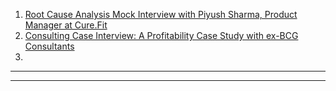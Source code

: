 1. [Root Cause Analysis Mock Interview with Piyush Sharma, Product Manager at Cure.Fit
](https://youtube.com/watch?v=OiE5vvbnryI)
2. [Consulting Case Interview: A Profitability Case Study with ex-BCG Consultants
](https://www.youtube.com/watch?v=gTi8qAVGeCo)
3. 














-----------------------------------------------------------------------

-----------------------------------------------------------------------
